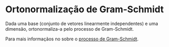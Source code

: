 # Ortonormalização de Gram-Schmidt
Dada uma base (conjunto de vetores linearmente independentes) e uma dimensão, ortonormaliza-a pelo processo de Gram-Schmidt.

Para mais informaçãos no sobre o [processo de Gram-Schmidt](https://pt.wikipedia.org/wiki/Processo_de_Gram-Schmidt).
